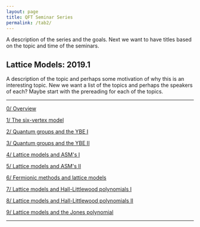 ```yaml
---
layout: page
title: QFT Seminar Series
permalink: /tab2/
---
```


A description of the series and the goals. Next we want to have titles based on the topic and time of the seminars.

## Lattice Models: 2019.1

A description of the topic and perhaps some motivation of why this is an interesting topic. New we want a list of the topics and perhaps the speakers of each? Maybe start with the prereading for each of the topics.

---

[0/ Overview](overview.md)

[1/ The six-vertex model](six-vertex-model.md)

[2/ Quantum groups and the YBE I](quantum-groups-ybe-i.md)

[3/ Quantum groups and the YBE II](quantum-groups-ybe-ii.md)

[4/ Lattice models and ASM's I](lattice-models-asms-i.md)

[5/ Lattice models and ASM's II](lattice-models-asms-ii.md)

[6/ Fermionic methods and lattice models](fermionic-methods-lattice-models.md)

[7/ Lattice models and Hall-Littlewood polynomials I](lattice-models-hall-littlewood-polynomials-i.md)

[8/ Lattice models and Hall-Littlewood polynomials II](lattice-models-hall-littlewood-polynomials-ii.md)

[9/ Lattice models and the Jones polynomial](lattice-models-jones-polynomial.md)

---